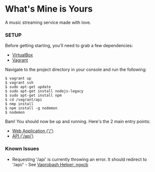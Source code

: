 # What's Mine is Yours


A music streaming service made with love. 


### SETUP

Before getting starting, you'll need to grab a few dependencies:
 * [VirtualBox](https://www.virtualbox.org/) 
 * [Vagrant](https://www.vagrantup.com/downloads.html) 

Navigate to the project directory in your console and run the following:

    $ vagrant up
    $ vagrant ssh 
    $ sudo apt-get update
    $ sudo apt-get install nodejs-legacy
    $ sudo apt-get install npm
    $ cd /vagrant/api
    $ nmp install
    $ npm install -g nodemon
    $ nodemon

Bam! You should now be up and running. Here's the 2 main entry points:
 * [Web Application ('/')](http://localhost:32401)
 * [API ('/api')](http://localhost:32401/api/)



### Known Issues
 * Requesting '/api' is currently throwing an error. It should redirect to '/api/' - See  [Vaprobash Helper: ngxcb](https://github.com/joelray/Vaprobash/blob/master/helpers/ngxcb.sh#L140)